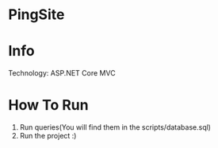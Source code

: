 # PingSite

# Info
Technology: ASP.NET Core MVC

# How To Run
1. Run queries(You will find them in the scripts/database.sql)
2. Run the project :)